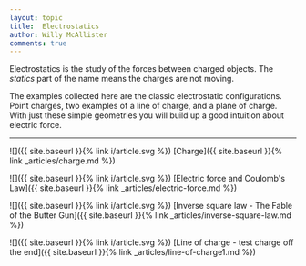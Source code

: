 ```yaml
---
layout: topic
title:  Electrostatics
author: Willy McAllister
comments: true
---
```


Electrostatics is the study of the forces between charged objects. The *statics* part of the name means the charges are not moving.

The examples collected here are the classic electrostatic configurations. Point charges, two examples of a line of charge, and a plane of charge. With just these simple geometries you will build up a good intuition about electric force.

----

![]({{ site.baseurl }}{% link i/article.svg %}) [Charge]({{ site.baseurl }}{% link _articles/charge.md %})

![]({{ site.baseurl }}{% link i/article.svg %}) [Electric force and Coulomb's Law]({{ site.baseurl }}{% link _articles/electric-force.md %})

![]({{ site.baseurl }}{% link i/article.svg %}) [Inverse square law - The Fable of the Butter Gun]({{ site.baseurl }}{% link _articles/inverse-square-law.md %})

![]({{ site.baseurl }}{% link i/article.svg %}) [Line of charge - test charge off the end]({{ site.baseurl }}{% link _articles/line-of-charge1.md %})

